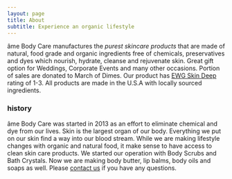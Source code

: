 ```yaml
---
layout: page
title: About
subtitle: Experience an organic lifestyle
---
```


âme Body Care manufactures the *purest skincare products* that are made of natural, food grade and organic ingredients free of chemicals, preservatives and dyes which nourish, hydrate, cleanse and rejuvenate skin. Great gift option for Weddings, Corporate Events and many other occasions. Portion of sales are donated to March of Dimes. Our product has [EWG Skin Deep](https://www.ewg.org/skindeep/browse/brands/67310) rating of 1-3. All products are made in the U.S.A with locally sourced ingredients.

### history

âme Body Care was started in 2013 as an effort to eliminate chemical and dye from our lives. Skin is the largest organ of our body. Everything we put on our skin find a way into our blood stream. While we are making lifestyle changes with organic and natural food, it make sense to have access to clean skin care products.  We started our operation with Body Scrubs and Bath Crystals. Now we are making body butter, lip balms, body oils and soaps as well. Please [contact us](https://www.facebook.com/amebody/) if you have any questions.


